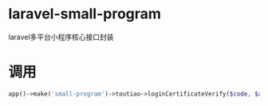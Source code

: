 # laravel-small-program
laravel多平台小程序核心接口封装

# 调用
```php
app()->make('small-program')->toutiao->loginCertificateVerify($code, $anonymousCode);
```
